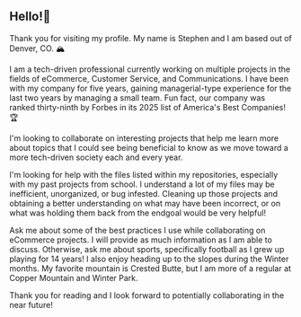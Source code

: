 ## Hello!👋
Thank you for visiting my profile. My name is Stephen and I am based out of Denver, CO. 🏔️

I am a tech-driven professional currently working on multiple projects in the fields of eCommerce, Customer Service, and Communications. I have been with my company for five years, gaining managerial-type experience for the last two years by managing a small team. Fun fact, our company was ranked thirty-ninth by Forbes in its 2025 list of America's Best Companies!🏆

I'm looking to collaborate on interesting projects that help me learn more about topics that I could see being beneficial to know as we move toward a more tech-driven society each and every year.

I'm looking for help with the files listed within my repositories, especially with my past projects from school. I understand a lot of my files may be inefficient, unorganized, or bug infested. Cleaning up those projects and obtaining a better understanding on what may have been incorrect, or on what was holding them back from the endgoal would be very helpful!

Ask me about some of the best practices I use while collaborating on eCommerce projects. I will provide as much information as I am able to discuss. Otherwise, ask me about sports, specifically football as I grew up playing for 14 years! I also enjoy heading up to the slopes during the Winter months. My favorite mountain is Crested Butte, but I am more of a regular at Copper Mountain and Winter Park.

Thank you for reading and I look forward to potentially collaborating in the near future!
